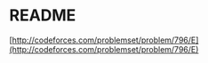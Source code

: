 # README

[http://codeforces.com/problemset/problem/796/E](http://codeforces.com/problemset/problem/796/E)

